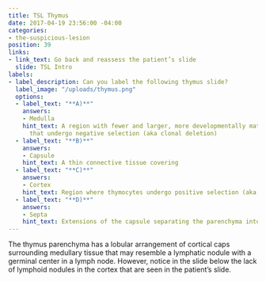```yaml
---
title: TSL Thymus
date: 2017-04-19 23:56:00 -04:00
categories:
- the-suspicious-lesion
position: 39
links:
- link_text: Go back and reassess the patient’s slide
  slide: TSL Intro
labels:
- label_description: Can you label the following thymus slide?
  label_image: "/uploads/thymus.png"
  options:
  - label_text: "**A)**"
    answers:
    - Medulla
    hint_text: A region with fewer and larger, more developmentally mature thymocytes
      that undergo negative selection (aka clonal deletion)
  - label_text: "**B)**"
    answers:
    - Capsule
    hint_text: A thin connective tissue covering
  - label_text: "**C)**"
    answers:
    - Cortex
    hint_text: Region where thymocytes undergo positive selection (aka clonal selection)
  - label_text: "**D)**"
    answers:
    - Septa
    hint_text: Extensions of the capsule separating the parenchyma into lobes
---
```


The thymus parenchyma has a lobular arrangement of cortical caps surrounding medullary tissue that may resemble a lymphatic nodule with a germinal center in a lymph node. However, notice in the slide below the lack of lymphoid nodules in the cortex that are seen in the patient’s slide.